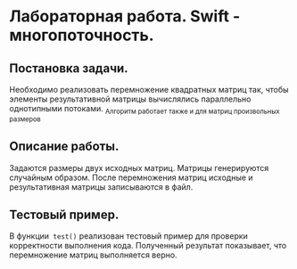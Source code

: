 
# Лабораторная работа. Swift - многопоточность.

## Постановка задачи.
Необходимо реализовать перемножение квадратных матриц так, чтобы элементы результативной матрицы вычислялись параллельно однотипными потоками. 
<sub> Алгоритм работает также и для матриц произвольных размеров </sub>
## Описание работы.
Задаются размеры двух исходных матриц. Матрицы генерируются случайным образом. После перемножения матриц исходные и результативная матрицы записываются в файл.
## Тестовый пример.
В функции``` test()``` реализован тестовый пример для проверки корректности выполнения кода.
 Полученный результат показывает, что перемножение матриц выполняется верно.
